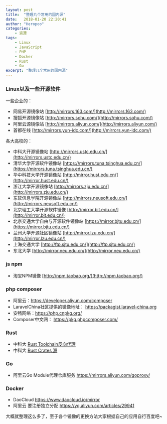 ```yaml
---
layout: post
title:  "整理几个常用的国内源"
date:   2018-01-20 22:20:41
author: "Heropoo"
categories: 
    - 资源
tags:
    - Linux
    - JavaScript
    - PHP
    - Docker
    - Rust
    - Go
excerpt: "整理几个常用的国内源"
---
```


### Linux以及一些开源软件

一些企业的：
* 网易开源镜像站 [http://mirrors.163.com/](http://mirrors.163.com/)
* 搜狐开源镜像站 [http://mirrors.sohu.com/](http://mirrors.sohu.com/)
* 阿里云源镜像站 [http://mirrors.aliyun.com/](http://mirrors.aliyun.com/)
* 首都在线 [http://mirrors.yun-idc.com/](http://mirrors.yun-idc.com/)

各大高校的：
* 中科大开源镜像站 [http://mirrors.ustc.edu.cn/](http://mirrors.ustc.edu.cn/)
* 清华大学开源软件镜像站 [https://mirrors.tuna.tsinghua.edu.cn/](https://mirrors.tuna.tsinghua.edu.cn/)
* 华中科技大学开源镜像站 [http://mirror.hust.edu.cn/](http://mirror.hust.edu.cn/)
* 浙江大学开源镜像站 [http://mirrors.zju.edu.cn/](http://mirrors.zju.edu.cn/)
* 东软信息学院开源镜像站 [http://mirrors.neusoft.edu.cn/](http://mirrors.neusoft.edu.cn/)
* 北京理工大学开源软件镜像 [http://mirror.bit.edu.cn/](http://mirror.bit.edu.cn/)
* 北京交通大学自由与开源软件镜像站 [https://mirror.bjtu.edu.cn/](https://mirror.bjtu.edu.cn/)
* 兰州大学开源社区镜像站 [http://mirror.lzu.edu.cn/](http://mirror.lzu.edu.cn/)
* 上海交通大学 [http://ftp.sjtu.edu.cn/](http://ftp.sjtu.edu.cn/)
* 东北大学 [http://mirror.neu.edu.cn/](http://mirror.neu.edu.cn/)

### js npm
* 淘宝NPM镜像 [http://npm.taobao.org/](http://npm.taobao.org/)

### php composer
* 阿里云：https://developer.aliyun.com/composer
* LaravelChina社区提供的镜像地址： https://packagist.laravel-china.org
* 安畅网络：https://php.cnpkg.org/
* Composer中文网： https://pkg.phpcomposer.com/

### Rust
* 中科大 [Rust Toolchain反向代理](http://mirrors.ustc.edu.cn/help/rust-static.html)
* 中科大 [Rust Crates 源](http://mirrors.ustc.edu.cn/help/crates.io-index.html)

### Go
* 阿里云Go Module代理仓库服务 https://mirrors.aliyun.com/goproxy/

### Docker
* DaoCloud https://www.daocloud.io/mirror
* 阿里云 要注册独立分配 https://yq.aliyun.com/articles/29941

大概就整理这么多了，至于各个镜像的更换方法大家根据自己的应用自行百度吧~
